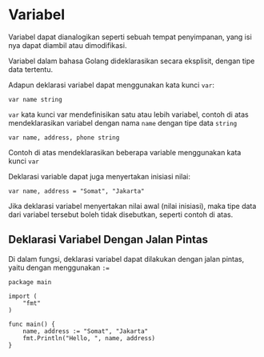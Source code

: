# Variabel

Variabel dapat dianalogikan seperti sebuah tempat penyimpanan, yang isi nya dapat diambil atau dimodifikasi.

Variabel dalam bahasa Golang dideklarasikan secara eksplisit, dengan tipe data tertentu.

Adapun deklarasi variabel dapat menggunakan kata kunci ```var```:

```
var name string
```

```var``` kata kunci var mendefinisikan satu atau lebih variabel, contoh di atas mendeklarasikan variabel dengan nama ```name``` dengan tipe data ```string```

```
var name, address, phone string
```

Contoh di atas mendeklarasikan beberapa variable menggunakan kata kunci ```var```

Deklarasi variable dapat juga menyertakan inisiasi nilai:

```
var name, address = "Somat", "Jakarta"
```

Jika deklarasi variabel menyertakan nilai awal (nilai inisiasi), maka tipe data dari variabel tersebut boleh tidak disebutkan, seperti contoh di atas.

## Deklarasi Variabel Dengan Jalan Pintas

Di dalam fungsi, deklarasi variabel dapat dilakukan dengan jalan pintas, yaitu dengan menggunakan ```:=```

```
package main

import (
	"fmt"
)

func main() {
    name, address := "Somat", "Jakarta"
    fmt.Println("Hello, ", name, address)
}

```
